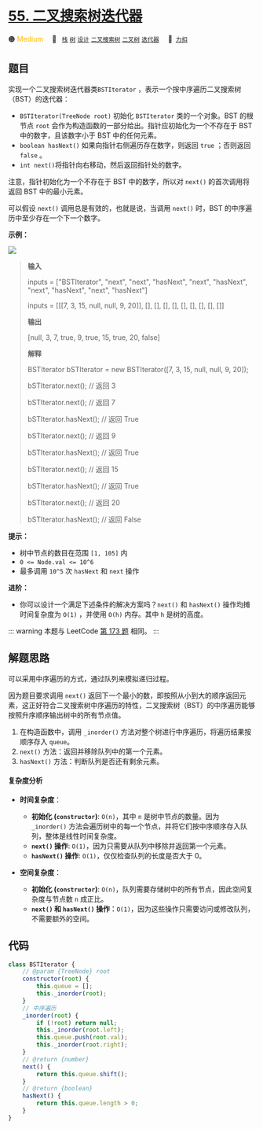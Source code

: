 # [55. 二叉搜索树迭代器](https://2xiao.github.io/leetcode-js/offer2/jz_offer_II_055.html)

🟠 <font color=#ffb800>Medium</font>&emsp; 🔖&ensp; [`栈`](/tag/stack.md) [`树`](/tag/tree.md) [`设计`](/tag/design.md) [`二叉搜索树`](/tag/binary-search-tree.md) [`二叉树`](/tag/binary-tree.md) [`迭代器`](/tag/iterator.md)&emsp; 🔗&ensp;[`力扣`](https://leetcode.cn/problems/kTOapQ)

## 题目

实现一个二叉搜索树迭代器类`BSTIterator` ，表示一个按中序遍历二叉搜索树（BST）的迭代器：

- `BSTIterator(TreeNode root)` 初始化 `BSTIterator` 类的一个对象。BST 的根节点 `root` 会作为构造函数的一部分给出。指针应初始化为一个不存在于 BST 中的数字，且该数字小于 BST 中的任何元素。
- `boolean hasNext()` 如果向指针右侧遍历存在数字，则返回 `true` ；否则返回 `false` 。
- `int next()`将指针向右移动，然后返回指针处的数字。

注意，指针初始化为一个不存在于 BST 中的数字，所以对 `next()` 的首次调用将返回 BST 中的最小元素。

可以假设 `next()` 调用总是有效的，也就是说，当调用 `next()` 时，BST 的中序遍历中至少存在一个下一个数字。

**示例：**

![](https://assets.leetcode.com/uploads/2018/12/25/bst-tree.png)

> **输入**
>
> inputs = ["BSTIterator", "next", "next", "hasNext", "next", "hasNext", "next", "hasNext", "next", "hasNext"]
>
> inputs = [[[7, 3, 15, null, null, 9, 20]], [], [], [], [], [], [], [], [], []]
>
> **输出**
>
> [null, 3, 7, true, 9, true, 15, true, 20, false]
>
> **解释**
>
> BSTIterator bSTIterator = new BSTIterator([7, 3, 15, null, null, 9, 20]);
>
> bSTIterator.next(); // 返回 3
>
> bSTIterator.next(); // 返回 7
>
> bSTIterator.hasNext(); // 返回 True
>
> bSTIterator.next(); // 返回 9
>
> bSTIterator.hasNext(); // 返回 True
>
> bSTIterator.next(); // 返回 15
>
> bSTIterator.hasNext(); // 返回 True
>
> bSTIterator.next(); // 返回 20
>
> bSTIterator.hasNext(); // 返回 False

**提示：**

- 树中节点的数目在范围 `[1, 105]` 内
- `0 <= Node.val <= 10^6`
- 最多调用 `10^5` 次 `hasNext` 和 `next` 操作

**进阶：**

- 你可以设计一个满足下述条件的解决方案吗？`next()` 和 `hasNext()` 操作均摊时间复杂度为 `O(1)` ，并使用 `O(h)` 内存。其中 `h` 是树的高度。

::: warning
本题与 LeetCode [第 173 题](../problem/0173.md) 相同。
:::

## 解题思路

可以采用中序遍历的方式，通过队列来模拟递归过程。

因为题目要求调用 `next()` 返回下一个最小的数，即按照从小到大的顺序返回元素，这正好符合二叉搜索树中序遍历的特性，二叉搜索树（BST）的中序遍历能够按照升序顺序输出树中的所有节点值。

1. 在构造函数中，调用 `_inorder()` 方法对整个树进行中序遍历，将遍历结果按顺序存入 `queue`。
2. `next()` 方法：返回并移除队列中的第一个元素。
3. `hasNext()` 方法：判断队列是否还有剩余元素。

#### 复杂度分析

- **时间复杂度**：

  - **初始化 (`constructor`)**: `O(n)`，其中 `n` 是树中节点的数量。因为 `_inorder()` 方法会遍历树中的每一个节点，并将它们按中序顺序存入队列，整体是线性时间复杂度。
  - **`next()` 操作**: `O(1)`，因为只需要从队列中移除并返回第一个元素。
  - **`hasNext()` 操作**: `O(1)`，仅仅检查队列的长度是否大于 0。

- **空间复杂度**：
  - **初始化 (`constructor`)**: `O(n)`，队列需要存储树中的所有节点，因此空间复杂度与节点数 `n` 成正比。
  - **`next()` 和 `hasNext()` 操作**：`O(1)`，因为这些操作只需要访问或修改队列，不需要额外的空间。

## 代码

```javascript
class BSTIterator {
	// @param {TreeNode} root
	constructor(root) {
		this.queue = [];
		this._inorder(root);
	}
	// 中序遍历
	_inorder(root) {
		if (!root) return null;
		this._inorder(root.left);
		this.queue.push(root.val);
		this._inorder(root.right);
	}
	// @return {number}
	next() {
		return this.queue.shift();
	}
	// @return {boolean}
	hasNext() {
		return this.queue.length > 0;
	}
}
```
